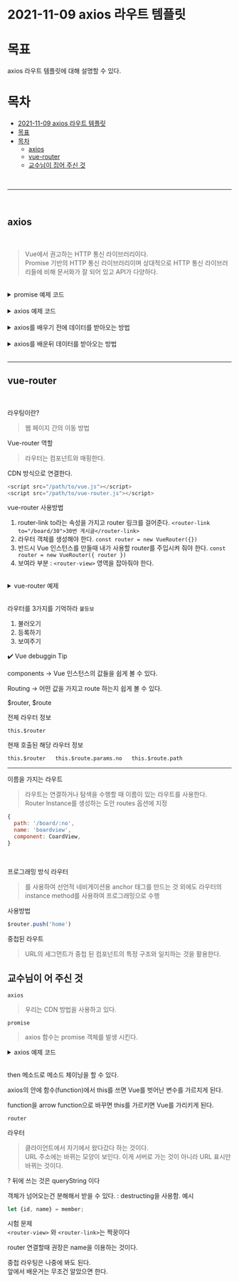 # 2021-11-09 axios 라우트 템플릿

# 목표
axios 라우트 템플릿에 대해 설명할 수 있다.


# 목차
- [2021-11-09 axios 라우트 템플릿](#2021-11-09-axios-라우트-템플릿)
- [목표](#목표)
- [목차](#목차)
  - [axios](#axios)
  - [vue-router](#vue-router)
  - [교수님이 집어 주신 것](#교수님이-집어-주신-것)

<br>

---

<br>

## axios

<br>

> Vue에서 권고하는 HTTP 통신 라이브러리이다.  
> Promise 기반의 HTTP 통신 라이브러리이며 상대적으로 HTTP 통신 라이브러리들에 비해 문서화가 잘 되어 있고 API가 다양하다.

<br>

<details>
<summary> promise 예제 코드 </summary>
<div markdown = "1">

<br>

```js
// 객체 생성하기
const promise = new Promise((resolve, reject) => {
console.log("Promise");
let f = true;
if (f) resolve("resolve");
// >> then 부분 실행
else reject("reject"); // >> catch 부분 실행
});

promise
.then((data) => { //성공했을때는 then으로 간다.
    console.log("then : " + data);
})
.catch((data) => { // 실패 했을 때는 catch로 간다.
    console.log("catch : " + data);
});
```
</div>
</details>

<br>

<details>
<summary>axios 예제 코드</summary>
<div markdown="1">

<br>

```js
// 객체 생성하기
function axios() {
return new Promise((resolve, reject) => {
    console.log('Promise');
    resolve('success');
    //reject('reject');
});
}
axios()
.then((data) => { //성공시 실행 되는 코드
    console.log('then : ' + data);
})
.catch((data) => { // 실패시 실행 되는 코드
    console.log('catch : ' + data);
})
.finally(() => { //무조건 실행 되는 코드
    console.log('finally');
});
```

<div>
</details>


<br>

<details>
<summary> axios를 배우기 전에 데이터를 받아오는 방법
</summary>
<div markdown = "1">

<br>

```js
const todosURL = "https://jsonplaceholder.typicode.com/todos/1";

const xhr = new XMLHttpRequest();
xhr.open("GET", todosURL); // 주소로 겟 방식으로 간다.
xhr.send();

//   const response = xhr.response; // 데이터를 받아와라 <- 데이터를 받아오기전에 값을 넣기 때문에 response는 값이 존재 하지 않는다
//   console.log(response);
xhr.onload = () => {
// 200이라면 뜻은 정상적으로 데이터가 넘어 왔다면
    if (xhr.status === 200) {
        const response = xhr.response;
        console.log(response);
    }
};
```
</div>
</details>

<br>

<details>
<summary> axios를 배운뒤 데이터를 받아오는 방법
</summary>
<div markdown = "1">

<br>

```js
const todosURL = "https://jsonplaceholder.typicode.com/todos";
const promise = axios(todosURL);
console.log(promise);

promise
// promise에서 받아온 데이터 : response
.then((response) => {
    console.log(response);
    return response.data[0].id;
})
//promise chaining
//id는 위에 then이 retrun 한 값을 받게 된다
//즉, id = response.data[0].id 값을 가지게 된다.
.then((id) => {
    console.log(id);
    return axios.get(`${todosURL}/${id}`);
})
//todo = todolist id가 1인 값을 받아 올 수 있다.
.then((todo) => {
    console.log(todo);
});
```

<br>

</div>
</details>
<br>




---

## vue-router

<br>

라우팅이란?
>웹 페이지 간의 이동 방법

Vue-router 역할
> 라우터는 컴포넌트와 매핑한다.

CDN 방식으로 연결한다.

```js
<script src="/path/to/vue.js"></script>
<script src="/path/to/vue-router.js"></script>
```

vue-router 사용방법

1. router-link to라는 속성을 가지고 router 링크를 걸어준다.
```<router-link to="/board/30">30번 게시글</router-link>```
2. 라우터 객체를 생성해야 한다.
```const router = new VueRouter({}) ```
3. 반드시 Vue 인스턴스를 만들때 내가 사용할 router를 주입시켜 줘야 한다.
```const router = new VueRouter({ router }) ```
4. 보여라 부분 : `<router-view>` 영역을 잡아줘야 한다.

<br>

<details>
<summary> vue-router 예제 </summary>
<div markdown="1">

```js
<!DOCTYPE html>
<html lang="en">
  <head>
    <meta charset="UTF-8" />
    <meta name="viewport" content="width=device-width, initial-scale=1.0" />
    <title>Vue.js</title>
    <style>
      .router-link-exact-active {
        color: red;
      }
    </style>
    <script src="https://unpkg.com/vue/dist/vue.js"></script>
    <script src="https://unpkg.com/vue-router/dist/vue-router.js"></script>
  </head>

  <body>
    <div id="app">
      <h1>SSAFY - Router</h1>
      <p>
        <router-link to="/">HOME</router-link>
        <router-link to="/board">게시판</router-link>
        <router-link to="/qna">QnA</router-link>
        <router-link to="/gallery">갤러리</router-link>
      </p>

      <!-- 현재 라우트에 맞는 컴포넌트가 렌더링 -->
      <router-view></router-view>
    </div>
    <script>
      // 라우트 컴포넌트
      const Main = {
        template: "<div>메인 페이지</div>",
      };
      const Board = {
        template: "<div>자유 게시판</div>",
      };
      const QnA = {
        template: "<div>질문 게시판</div>",
      };
      const Gallery = {
        template: "<div>갤러리 게시판</div>",
      };

      // 라우터 객체 생성
      const router = new VueRouter({
        routes: [
          {
            path: "/",
            component: Main,
          },
          {
            path: "/board",
            component: Board,
          },
          {
            path: "/qna",
            component: QnA,
          },
          {
            path: "/gallery",
            component: Gallery,
          },
        ],
      });

      // Vue 인스턴트 라우터 주입
      const app = new Vue({
        el: "#app",
        router,
      });
    </script>
  </body>
</html>

```
</div>
</details>

<br>

라우터를 3가지를 기억하라 `불등보`
1. 불러오기
2. 등록하기
3. 보여주기

✔️ Vue debuggin Tip    

components -> Vue 인스턴스의 값들을 쉽게 볼 수 있다.

Routing -> 어떤 값을 가지고 route 하는지 쉽게 볼 수 있다.


$router, $route

전체 라우터 정보

```this.$router```

현재 호출된 해당 라우터 정보

```this.$router   this.$route.params.no   this.$route.path```

---

이름을 가지는 라우트 
> 라우트는 연결하거나 탐색을 수행할 때 이름이 있는 라우트를 사용한다.  
> Router Instance를 생성하는 도안  routes 옵션에 지정

```js
{
  path: '/board/:no',
  name: 'boardview',
  component: CoardView,
}
```
<br>

프로그래밍 방식 라우터  
> <router-link>를 사용하여 선언적 네비게이션용 anchor 태그를 만드는 것 외에도 라우터의 instance method를 사용하여 프로그래밍으로 수행

사용방법
```js
$router.push('home')
```


중첩된 라우트  
>URL의 세그먼트가 중첩 된 컴포넌트의 특정 구조와 일치하는 것을 활용한다.





## 교수님이 어 주신 것

`axios`

>우리는 CDN 방법을 사용하고 있다.


`promise`  

> axios 함수는 promise 객체를 발생 시킨다.

<details>
<summary>axios 예제 코드</summary>
<div markdown="1">

```js
function axios(url) {
    return new Promise((resolve, reject) => {
        console.log(url + ' 호출함');
        setTimeout(() => {
        resolve('처리결과 성공');
        // reject('처리결과 에러');
        }, 3000);
    });
    }

    axios('http://localhost:8000/board')
    .then((data) => { //성공 했을 때
        console.log(data);
    })
    .catch((data) => { //실패 했을 때 
        console.log(data);
    })
    .finally(() => { // 무조건 해야 하는 것
        // 최종 실행할 내용이 있다면 사용한다.
        console.log('마지막 항상 실행');
    });
```
</div>
</details>

<br>


then 메소드로 메소드 체이닝을 할 수 있다.  

axios의 안에 함수(function)에서 this를 쓰면 Vue를 벗어난 변수를 가르치게 된다.

function을 arrow function으로 바꾸면 this를 가르키면 Vue를 가리키게 된다.

`router`  

라우터
> 클라이언트에서 자기에서 왔다갔다 하는 것이다.  
> URL 주소에는 바뀌는 모양이 보인다. 이게 서버로 가는 것이 아니라 URL 표시만 바뀌는 것이다.  

? 뒤에 쓰는 것은 queryString 이다  

객체가 넘어오는건 분해해서 받을 수 있다. : destructing을 사용함.
예시
```js
let {id, name} = member;
```

시험 문제  
`<router-view>` 와 `<router-link>`는 짝꿍이다

router 연결할때 권장은 name을 이용하는 것이다.

중첩 라우팅은 나중에 봐도 된다.  
앞에서 배운거는 무조건 알았으면 한다.  
